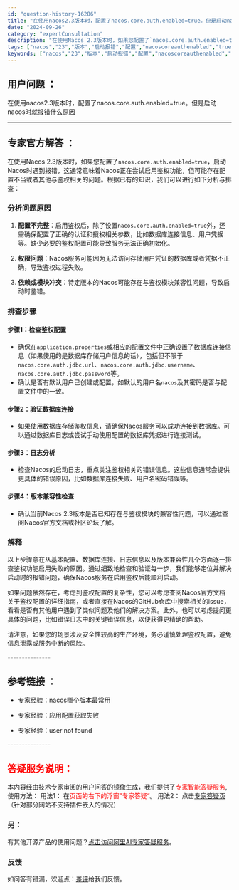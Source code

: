 ```yaml
---
id: "question-history-16286"
title: "在使用nacos2.3版本时，配置了nacos.core.auth.enabled=true。但是启动na"
date: "2024-09-26"
category: "expertConsultation"
description: "在使用Nacos 2.3版本时，如果您配置了`nacos.core.auth.enabled=true`，启动Nacos时遇到报错，这通常意味着Nacos正在尝试启用鉴权功能，但可能存在配置不当或者其他与鉴权相关的问题。根据已有的知识，我们可以进行如下分析与排查：### 分析问题原因1. **配置不"
tags: ["nacos","23","版本","启动报错","配置","nacoscoreauthenabled","true"]
keywords: ["nacos","23","版本","启动报错","配置","nacoscoreauthenabled","true"]
---
```


## 用户问题 ： 
 在使用nacos2.3版本时，配置了nacos.core.auth.enabled=true。但是启动nacos时就报错什么原因  

---------------
## 专家官方解答 ：

在使用Nacos 2.3版本时，如果您配置了`nacos.core.auth.enabled=true`，启动Nacos时遇到报错，这通常意味着Nacos正在尝试启用鉴权功能，但可能存在配置不当或者其他与鉴权相关的问题。根据已有的知识，我们可以进行如下分析与排查：

### 分析问题原因

1. **配置不完整**：启用鉴权后，除了设置`nacos.core.auth.enabled=true`外，还需确保配置了正确的认证和授权相关参数，比如数据库连接信息、用户凭据等。缺少必要的鉴权配置可能导致服务无法正确初始化。

2. **权限问题**：Nacos服务可能因为无法访问存储用户凭证的数据库或者凭据不正确，导致鉴权过程失败。

3. **依赖或模块冲突**：特定版本的Nacos可能存在与鉴权模块兼容性问题，导致启动时鉴错。

### 排查步骤

#### 步骤1：检查鉴权配置
- 确保在`application.properties`或相应的配置文件中正确设置了数据库连接信息（如果使用的是数据库存储用户信息的话），包括但不限于`nacos.core.auth.jdbc.url`、`nacos.core.auth.jdbc.username`、`nacos.core.auth.jdbc.password`等。
- 确认是否有默认用户已创建或配置，如默认的用户名`nacos`及其密码是否与配置文件中的一致。

#### 步骤2：验证数据库连接
- 如果使用数据库存储鉴权信息，请确保Nacos服务可以成功连接到数据库。可以通过数据库日志或尝试手动使用配置的数据库凭据进行连接测试。

#### 步骤3：日志分析
- 检查Nacos的启动日志，重点关注鉴权相关的错误信息。这些信息通常会提供更具体的错误原因，比如数据库连接失败、用户名密码错误等。

#### 步骤4：版本兼容性检查
- 确认当前Nacos 2.3版本是否已知存在与鉴权模块的兼容性问题，可以通过查阅Nacos官方文档或社区论坛了解。

### 解释

以上步骤意在从基本配置、数据库连接、日志信息以及版本兼容性几个方面逐一排查鉴权功能启用失败的原因。通过细致地检查和验证每一步，我们能够定位并解决启动时的报错问题，确保Nacos服务在启用鉴权后能顺利启动。

如果问题依然存在，考虑到鉴权配置的复杂性，您可以考虑查阅Nacos官方文档关于鉴权配置的详细指南，或者直接在Nacos的GitHub仓库中搜索相关的issue，看看是否有其他用户遇到了类似问题及他们的解决方案。此外，也可以考虑提问更具体的问题，比如错误日志中的关键错误信息，以便获得更精确的帮助。

请注意，如果您的场景涉及安全性较高的生产环境，务必谨慎处理鉴权配置，避免信息泄露或服务中断的风险。


<font color="#949494">---------------</font> 


## 参考链接 ：

* 专家经验：nacos哪个版本最常用 
 
 * 专家经验：应用配置获取失败 
 
 * 专家经验：user not found 


 <font color="#949494">---------------</font> 
 


## <font color="#FF0000">答疑服务说明：</font> 

本内容经由技术专家审阅的用户问答的镜像生成，我们提供了<font color="#FF0000">专家智能答疑服务</font>,使用方法：
用法1： 在<font color="#FF0000">页面的右下的浮窗”专家答疑“</font>。
用法2： 点击[专家答疑页](https://answer.opensource.alibaba.com/docs/intro)（针对部分网站不支持插件嵌入的情况）
### 另：


有其他开源产品的使用问题？[点击访问阿里AI专家答疑服务](https://answer.opensource.alibaba.com/docs/intro)。
### 反馈
如问答有错漏，欢迎点：[差评](https://ai.nacos.io/user/feedbackByEnhancerGradePOJOID?enhancerGradePOJOId=16299)给我们反馈。
